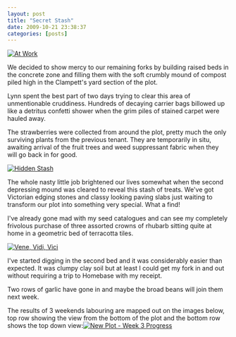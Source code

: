 ```yaml
---
layout: post
title: "Secret Stash"
date: 2009-10-21 23:38:37
categories: [posts]
---
```


[![At Work](https://farm3.static.flickr.com/2585/4002139128_b3ca1c6385_m.jpg)](https://www.flickr.com/photos/warriorwomen/4002139128/ "At Work by warriorwomen, on Flickr")

We decided to show mercy to our remaining forks by building raised beds in the concrete zone and filling them with the soft crumbly mound of compost piled high in the Clampett's yard section of the plot.

Lynn spent the best part of two days trying to clear this area of unmentionable cruddiness. Hundreds of decaying carrier bags billowed up like a detritus confetti shower when the grim piles of stained carpet were hauled away.

The strawberries were collected from around the plot, pretty much the only surviving plants from the previous tenant. They are temporarily in situ, awaiting arrival of the fruit trees and weed suppressant fabric when they will go back in for good.

[![Hidden Stash](https://farm3.static.flickr.com/2465/4002140996_4884d91ec2_m.jpg)](https://www.flickr.com/photos/warriorwomen/4002140996/ "Hidden Stash by warriorwomen, on Flickr")

The whole nasty little job brightened our lives somewhat when the second depressing mound was cleared to reveal this stash of treats. We've got Victorian edging stones and classy looking paving slabs just waiting to transform our plot into something very special. What a find!

I've already gone mad with my seed catalogues and can see my completely frivolous purchase of three assorted crowns of rhubarb sitting quite at home in a geometric bed of terracotta tiles.

[![Vene, Vidi, Vici](https://farm3.static.flickr.com/2430/4023570674_647ea01173_m.jpg)](https://www.flickr.com/photos/warriorwomen/4023570674/ "Vene, Vidi, Vici by warriorwomen, on Flickr")

I've started digging in the second bed and it was considerably easier than expected. It was clumpy clay soil but at least I could get my fork in and out without requiring a trip to Homebase with my receipt.

Two rows of garlic have gone in and maybe the broad beans will join them next week.

The results of 3 weekends labouring are mapped out on the images below, top row showing the view from the bottom of the plot and the bottom row shows the top down view:[![New Plot - Week 3 Progress](https://farm3.static.flickr.com/2565/4023612224_cf1ebb0c66.jpg)](https://www.flickr.com/photos/warriorwomen/4023612224/ "New Plot - Week 3 Progress by warriorwomen, on Flickr")
